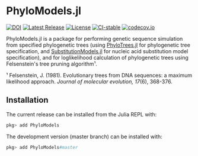 # PhyloModels.jl
[![DOI](https://zenodo.org/badge/75206540.svg)](https://zenodo.org/badge/latestdoi/75206540)
[![Latest Release](https://img.shields.io/github/release/jangevaare/PhyloModels.jl.svg)](https://github.com/jangevaare/PhyloModels.jl/releases/latest)
[![License](https://img.shields.io/badge/license-MIT-green.svg)](https://github.com/jangevaare/PhyloModels.jl/blob/master/LICENSE)
[![CI-stable](https://github.com/jangevaare/PhyloModels.jl/actions/workflows/ci-stable.yml/badge.svg)](https://github.com/jangevaare/PhyloModels.jl/actions/workflows/ci-stable.yml)
[![codecov.io](http://codecov.io/github/jangevaare/PhyloModels.jl/coverage.svg?branch=master)](http://codecov.io/github/jangevaare/PhyloModels.jl?branch=master)

PhyloModels.jl is a package for performing genetic sequence simulation from specified phylogenetic trees (using [PhyloTrees.jl](https://github.com/jangevaare/PhyloTrees.jl) for phylogenetic tree specification, and [SubstitutionModels.jl](https://github.com/BioJulia/SubstitutionModels.jl) for nucleic acid substitution model specification), and for loglikelihood calculation of phylogenetic trees using Felsenstein's tree pruning algorithm¹.

¹ Felsenstein, J. (1981). Evolutionary trees from DNA sequences: a maximum likelihood approach. *Journal of molecular evolution, 17*(6), 368-376.

## Installation

The current release can be installed from the Julia REPL with:

```julia
pkg> add PhyloModels
```

The development version (master branch) can be installed with:

```julia
pkg> add PhyloModels#master
```
